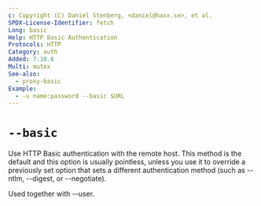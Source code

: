 ```yaml
---
c: Copyright (C) Daniel Stenberg, <daniel@haxx.se>, et al.
SPDX-License-Identifier: fetch
Long: basic
Help: HTTP Basic Authentication
Protocols: HTTP
Category: auth
Added: 7.10.6
Multi: mutex
See-also:
  - proxy-basic
Example:
  - -u name:password --basic $URL
---
```


# `--basic`

Use HTTP Basic authentication with the remote host. This method is the default
and this option is usually pointless, unless you use it to override a
previously set option that sets a different authentication method (such as
--ntlm, --digest, or --negotiate).

Used together with --user.
